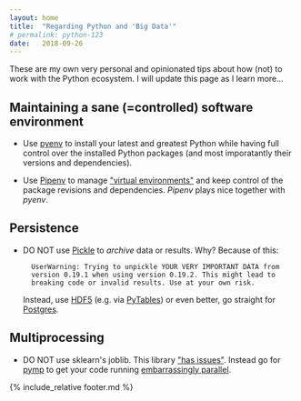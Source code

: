 ```yaml
---
layout: home
title:  "Regarding Python and 'Big Data'"
# permalink: python-123
date:   2018-09-26
---
```




<!-- ## General tips about using Python: -->

These are my own very personal and opinionated tips about how (not) to
work with the Python ecosystem.  I will update this page as I learn
more...

## Maintaining a sane (=controlled) software environment

* Use [pyenv](https://github.com/pyenv/pyenv) to install your latest
  and greatest Python while having full control over the installed
  Python packages (and most imporatantly their versions and
  dependencies).

* Use [Pipenv](https://pipenv.readthedocs.io/en/latest/) to manage
  ["virtual environments"][venv] and keep control of the package
  revisions and dependencies.  _Pipenv_ plays nice together with _pyenv_.
  

## Persistence

* DO NOT use [Pickle][pickle] to _archive_ data or results.  Why?
  Because of this:

		UserWarning: Trying to unpickle YOUR VERY IMPORTANT DATA from
		version 0.19.1 when using version 0.19.2. This might lead to
		breaking code or invalid results. Use at your own risk.

	Instead, use [HDF5][hdf5] (e.g. via [PyTables][pytables]) or even
    better, go straight for [Postgres][postgres].


## Multiprocessing

* DO NOT use sklearn's joblib.  This library ["has
  issues"](joblib-issues).  Instead go for [pymp][pymp] to get your
  code running [embarrassingly parallel][ep].
  


[ep]: https://en.wikipedia.org/wiki/Embarrassingly_parallel
[hdf5]: https://en.wikipedia.org/wiki/Hierarchical_Data_Format
[pickle]: https://docs.python.org/3/library/pickle.html
[postgres]: https://www.postgresql.org/
[pymp]: https://github.com/classner/pymp
[pytables]: https://www.pytables.org/
[venv]: https://docs.python.org/3/tutorial/venv.html


{% include_relative footer.md %}
